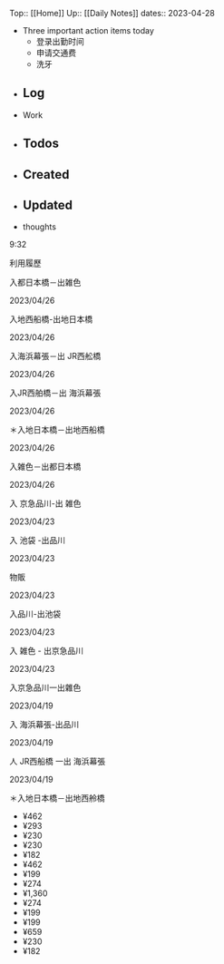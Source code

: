 Top:: [[Home]]
Up:: [[Daily Notes]]
dates:: 2023-04-28

- Three important action items today
	- 登录出勤时间
	- 申请交通费
	- 洗牙
- Log
	- 
- Work
- Todos
	- 
- Created
	- 
- Updated
	- 
- thoughts 

9:32

利用履歷

入都日本橋－出雑色

2023/04/26

入地西船橋-出地日本橋

2023/04/26

入海浜幕張－出 JR西舩橋

2023/04/26

入JR西舶橋－出 海浜幕張

2023/04/26

＊入地日本橋－出地西船橋

2023/04/26

入雑色－出都日本橋

2023/04/26

入 京急品川-出 雑色

2023/04/23

入 池袋 -出品川

2023/04/23

物販

2023/04/23

入品川-出池袋

2023/04/23

入 雑色 - 出京急品川

2023/04/23

入京急品川一出雜色

2023/04/19

入 海浜幕張-出品川

2023/04/19

人 JR西船橋 一出 海浜幕張

2023/04/19

＊入地日本橋－出地西舲橋

-   ﻿¥462
-   ﻿¥293
-   ﻿¥230
-   ﻿¥230
-   ﻿¥182
-   ﻿¥462
-   ﻿¥199
-   ﻿¥274
-   ﻿¥1,360
-   ﻿¥274
-   ﻿¥199
-   ﻿¥199
-   ﻿¥659
-   ﻿¥230
-   ﻿¥182